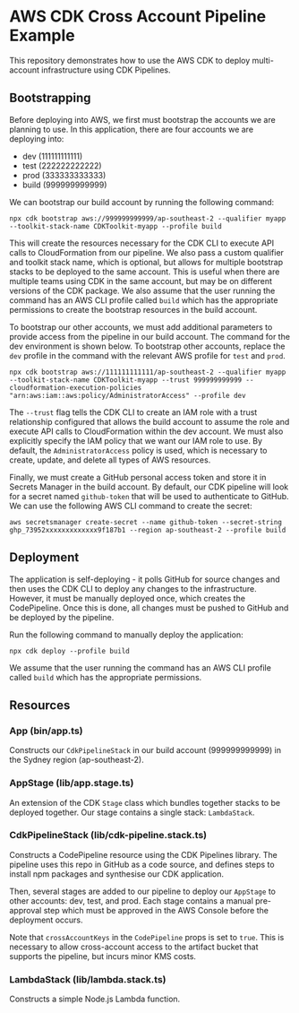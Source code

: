 # AWS CDK Cross Account Pipeline Example
This repository demonstrates how to use the AWS CDK to deploy multi-account infrastructure using CDK Pipelines.
## Bootstrapping
Before deploying into AWS, we first must bootstrap the accounts we are planning to use. In this application, there are four accounts we are deploying into:
- dev (111111111111)
- test (222222222222)
- prod (333333333333)
- build (999999999999)

We can bootstrap our build account by running the following command:
```
npx cdk bootstrap aws://999999999999/ap-southeast-2 --qualifier myapp --toolkit-stack-name CDKToolkit-myapp --profile build
```
This will create the resources necessary for the CDK CLI to execute API calls to CloudFormation from our pipeline. We also pass a custom qualifier and toolkit stack name, which is optional, but allows for multiple bootstrap stacks to be deployed to the same account. This is useful when there are multiple teams using CDK in the same account, but may be on different versions of the CDK package. We also assume that the user running the command has an AWS CLI profile called `build` which has the appropriate permissions to create the bootstrap resources in the build account.

To bootstrap our other accounts, we must add additional parameters to provide access from the pipeline in our build account. The command for the dev environment is shown below. To bootstrap other accounts, replace the `dev` profile in the command with the relevant AWS profile for `test` and `prod`.
```
npx cdk bootstrap aws://111111111111/ap-southeast-2 --qualifier myapp --toolkit-stack-name CDKToolkit-myapp --trust 999999999999 --cloudformation-execution-policies "arn:aws:iam::aws:policy/AdministratorAccess" --profile dev
```
The `--trust` flag tells the CDK CLI to create an IAM role with a trust relationship configured that allows the build account to assume the role and execute API calls to CloudFormation within the dev account. We must also explicitly specify the IAM policy that we want our IAM role to use. By default, the `AdministratorAccess` policy is used, which is necessary to create, update, and delete all types of AWS resources.

Finally, we must create a GitHub personal access token and store it in Secrets Manager in the build account. By default, our CDK pipeline will look for a secret named `github-token` that will be used to authenticate to GitHub. We can use the following AWS CLI command to create the secret:
```
aws secretsmanager create-secret --name github-token --secret-string ghp_73952xxxxxxxxxxxxx9f187b1 --region ap-southeast-2 --profile build
```
## Deployment
The application is self-deploying - it polls GitHub for source changes and then uses the CDK CLI to deploy any changes to the infrastructure. However, it must be manually deployed once, which creates the CodePipeline. Once this is done, all changes must be pushed to GitHub and be deployed by the pipeline.

Run the following command to manually deploy the application:
```
npx cdk deploy --profile build
```
We assume that the user running the command has an AWS CLI profile called `build` which has the appropriate permissions.
## Resources
### App (bin/app.ts)
Constructs our `CdkPipelineStack` in our build account (999999999999) in the Sydney region (ap-southeast-2).
### AppStage (lib/app.stage.ts)
An extension of the CDK `Stage` class which bundles together stacks to be deployed together. Our stage contains a single stack: `LambdaStack`.
### CdkPipelineStack (lib/cdk-pipeline.stack.ts)
Constructs a CodePipeline resource using the CDK Pipelines library. The pipeline uses this repo in GitHub as a code source, and defines steps to install npm packages and synthesise our CDK application.

Then, several stages are added to our pipeline to deploy our `AppStage` to other accounts: dev, test, and prod. Each stage contains a manual pre-approval step which must be approved in the AWS Console before the deployment occurs.

Note that `crossAccountKeys` in the `CodePipeline` props is set to `true`. This is necessary to allow cross-account access to the artifact bucket that supports the pipeline, but incurs minor KMS costs.
### LambdaStack (lib/lambda.stack.ts)
Constructs a simple Node.js Lambda function.